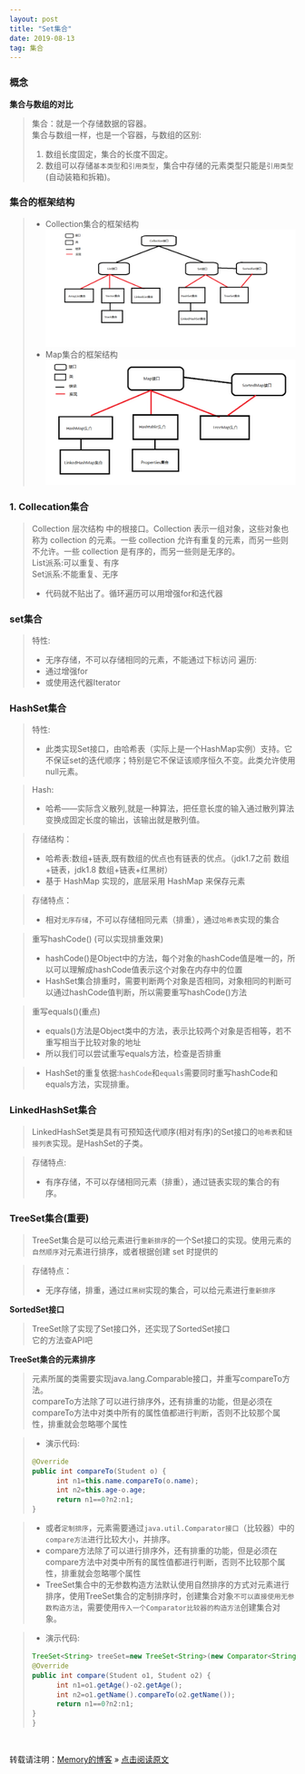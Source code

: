 ```yaml
---
layout: post
title: "Set集合"
date: 2019-08-13
tag: 集合
---
```

### 概念

**集合与数组的对比**

> 集合：就是一个存储数据的容器。<br>
> 集合与数组一样，也是一个容器，与数组的区别:<br>
> 1. 数组长度固定，集合的长度不固定。
> 2. 数组可以存储`基本类型`和`引用类型`，集合中存储的元素类型只能是`引用类型`(自动装箱和拆箱)。

### 集合的框架结构

> * Collection集合的框架结构
> ![Collection集合](/images/Collection集合.png)
> * Map集合的框架结构
> ![Map集合](/images/Map集合.png)

### 1. Collecation集合

> Collection 层次结构 中的根接口。Collection 表示一组对象，这些对象也称为 collection 的元素。一些 collection 允许有重复的元素，而另一些则不允许。一些 collection 是有序的，而另一些则是无序的。<br>
> List派系:可以重复、有序<br>
> Set派系:不能重复、无序
> * 代码就不贴出了。循环遍历可以用增强for和迭代器

### set集合

> 特性:<br>
> - 无序存储，不可以存储相同的元素，不能通过下标访问
> 遍历:
> - 通过增强for
> - 或使用迭代器Iterator

### HashSet集合

> 特性:
> - 此类实现Set接口，由哈希表（实际上是一个HashMap实例）支持。它不保证set的迭代顺序；特别是它不保证该顺序恒久不变。此类允许使用null元素。

> Hash:
> - 哈希——实际含义散列,就是一种算法，把任意长度的输入通过散列算法变换成固定长度的输出，该输出就是散列值。

> 存储结构：
> - 哈希表:数组+链表,既有数组的优点也有链表的优点。（jdk1.7之前 数组+链表，jdk1.8 数组+链表+红黑树）
> - 基于 HashMap 实现的，底层采用 HashMap 来保存元素

> 存储特点：
> - 相对`无序存储`，不可以存储相同元素（排重），通过`哈希表`实现的集合

> 重写hashCode() (可以实现排重效果)
> - hashCode()是Object中的方法，每个对象的hashCode值是唯一的，所以可以理解成hashCode值表示这个对象在内存中的位置
> - HashSet集合排重时，需要判断两个对象是否相同，对象相同的判断可以通过hashCode值判断，所以需要重写hashCode()方法

> 重写equals()(重点)
> - equals()方法是Object类中的方法，表示比较两个对象是否相等，若不重写相当于比较对象的地址
> - 所以我们可以尝试重写equals方法，检查是否排重

> * HashSet的重复依据:`hashCode`和`equals`需要同时重写hashCode和equals方法，实现排重。

### LinkedHashSet集合

> LinkedHashSet类是具有可预知迭代顺序(相对有序)的Set接口的`哈希表`和`链接列表`实现。是HashSet的子类。

> 存储特点:
> - 有序存储，不可以存储相同元素（排重），通过链表实现的集合的有序。

### TreeSet集合(重要)

> TreeSet集合是可以给元素进行`重新排序`的一个Set接口的实现。使用元素的`自然顺序`对元素进行排序，或者根据创建 set 时提供的

> 存储特点：
> - 无序存储，排重，通过`红黑树`实现的集合，可以给元素进行`重新排序`

**SortedSet接口**

> TreeSet除了实现了Set接口外，还实现了SortedSet接口<br>
> 它的方法查API吧

**TreeSet集合的元素排序**

> 元素所属的类需要实现java.lang.Comparable接口，并重写compareTo方法。<br>
> compareTo方法除了可以进行排序外，还有排重的功能，但是必须在compareTo方法中对类中所有的属性值都进行判断，否则不比较那个属性，排重就会忽略哪个属性

> * 演示代码:
> ```java
> @Override
> public int compareTo(Student o) {
>       int n1=this.name.compareTo(o.name);
>       int n2=this.age-o.age;
>       return n1==0?n2:n1;
> }
> ```

> - 或者`定制排序`，元素需要通过`java.util.Comparator接口`（比较器）中的`compare方法`进行比较大小，并排序。
> - compare方法除了可以进行排序外，还有排重的功能，但是必须在compare方法中对类中所有的属性值都进行判断，否则不比较那个属性，排重就会忽略哪个属性
> - TreeSet集合中的无参数构造方法默认使用自然排序的方式对元素进行排序，使用TreeSet集合的定制排序时，创建集合对象`不可以直接使用无参数构造方法`，需要使用`传入一个Comparator比较器的构造方法`创建集合对象。

> * 演示代码:
> ```java
>TreeSet<String> treeSet=new TreeSet<String>(new Comparator<String>() {
> @Override
> public int compare(Student o1, Student o2) {
>       int n1=o1.getAge()-o2.getAge();
>       int n2=o1.getName().compareTo(o2.getName());
>       return n1==0?n2:n1;
> }
>}
> ```

<br>

转载请注明：[Memory的博客](https://www.shendonghai.com) » [点击阅读原文](https://www.shendonghai.com/2019/08/Set%E9%9B%86%E5%90%88/) 